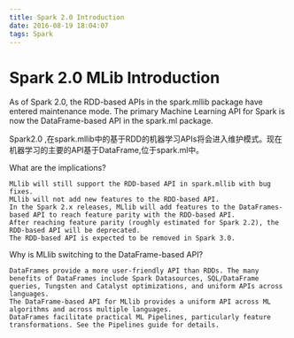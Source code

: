 ```yaml
---
title: Spark 2.0 Introduction
date: 2016-08-19 18:04:07
tags: Spark
---
```


# Spark 2.0 MLib Introduction #


As of Spark 2.0, the RDD-based APIs in the spark.mllib package have entered maintenance mode. The primary Machine Learning API for Spark is now the DataFrame-based API in the spark.ml package.

Spark2.0 ,在spark.mllib中的基于RDD的机器学习APIs将会进入维护模式。现在机器学习的主要的API基于DataFrame,位于spark.ml中。



What are the implications?

    MLlib will still support the RDD-based API in spark.mllib with bug fixes.
    MLlib will not add new features to the RDD-based API.
    In the Spark 2.x releases, MLlib will add features to the DataFrames-based API to reach feature parity with the RDD-based API.
    After reaching feature parity (roughly estimated for Spark 2.2), the RDD-based API will be deprecated.
    The RDD-based API is expected to be removed in Spark 3.0.


Why is MLlib switching to the DataFrame-based API?

    DataFrames provide a more user-friendly API than RDDs. The many benefits of DataFrames include Spark Datasources, SQL/DataFrame queries, Tungsten and Catalyst optimizations, and uniform APIs across languages.
    The DataFrame-based API for MLlib provides a uniform API across ML algorithms and across multiple languages.
    DataFrames facilitate practical ML Pipelines, particularly feature transformations. See the Pipelines guide for details.




